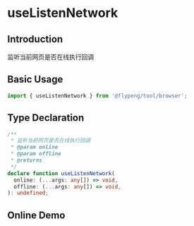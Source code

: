# useListenNetwork

## Introduction

监听当前网页是否在线执行回调

## Basic Usage

```ts
import { useListenNetwork } from '@flypeng/tool/browser';
```

## Type Declaration

```ts
/**
 * 监听当前网页是否在线执行回调
 * @param online
 * @param offline
 * @returns
 */
declare function useListenNetwork(
  online: (...args: any[]) => void,
  offline: (...args: any[]) => void,
): undefined;
```

## Online Demo

<preview path="./index.vue" title="useListenNetwork" description="监听当前网页是否在线执行回调"></preview>
